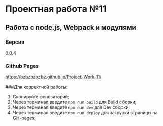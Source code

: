 # Проектная работа №11

## Работа с node.js, Webpack и модулями

### Версия 

0.0.4

### Github Pages

https://bzbzbzbzbz.github.io/Project-Work-11/

###Для корректной работы:
1. Скопируйте репозиторий;
2. Через терминал введите `npm run build` для Build сборки;
3. Через терминал введите `npm run dev` для Dev сборки;
4. Через терминал введите `npm run deploy` для загрузки страницы на GH-pages;
